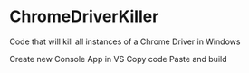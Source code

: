 # ChromeDriverKiller
Code that will kill all instances of a Chrome Driver in Windows

Create new Console App in VS
Copy code
Paste and build

